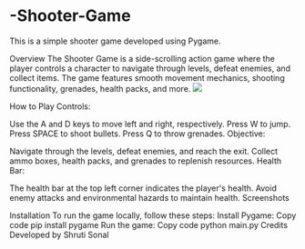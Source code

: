 # -Shooter-Game
This is a simple shooter game developed using Pygame.

Overview
The Shooter Game is a side-scrolling action game where the player controls a character to navigate through levels, defeat enemies, and collect items. The game features smooth movement mechanics, shooting functionality, grenades, health packs, and more.
![](https://github.com/-Shooter-Game/Shooter4.gif)


How to Play
Controls:

Use the A and D keys to move left and right, respectively.
Press W to jump.
Press SPACE to shoot bullets.
Press Q to throw grenades.
Objective:

Navigate through the levels, defeat enemies, and reach the exit.
Collect ammo boxes, health packs, and grenades to replenish resources.
Health Bar:

The health bar at the top left corner indicates the player's health.
Avoid enemy attacks and environmental hazards to maintain health.
Screenshots

Installation
To run the game locally, follow these steps:
Install Pygame:
Copy code
pip install pygame
Run the game:
Copy code
python main.py
Credits
Developed by Shruti Sonal


